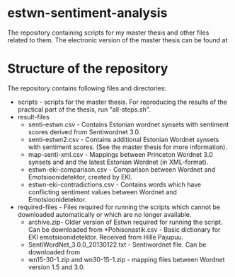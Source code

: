 # estwn-sentiment-analysis
The repository containing scripts for my master thesis and other files related to them.
The electronic version of the master thesis can be found at 
# Structure of the repository
The repository contains following files and directories:
* scripts - scripts for the master thesis. For reproducing the results of the practical part of the thesis, run "all-steps.sh".
* result-files
	* senti-estwn.csv - Contains Estonian wordnet synsets with sentiment scores derived from Sentiwordnet 3.0.
	* senti-estwn2.csv - Contains additional Estonian Wordnet synsets with sentiment scores. (See the master thesis for more information).
	* map-senti-xml.csv - Mappings between Princeton Wordnet 3.0 synsets and and the latest Estonian Wordnet (in XML-format).
	* estwn-eki-comparison.csv - Comparison between Wordnet and Emotsioonidetektor, created by EKI.
	* estwn-eki-contradictions.csv - Contains words which have conflicting sentiment values between Wordnet and Emotsioonidetektor.
* required-files - Files required for running the scripts which cannot be downloaded automatically or which are no longer available.
	* archive.zip- Older version of Estwn required for running the script. Can be downloaded from
	*Pohisonastik.csv - Basic dictionary for EKI emotsioonidetektor. Received from Hille Pajupuu.
	* SentiWordNet_3.0.0_20130122.txt - Sentiwordnet file. Can be downloaded from
	* wn15-30-1.zip and wn30-15-1.zip - mapping files between Wordnet version 1.5 and 3.0.
